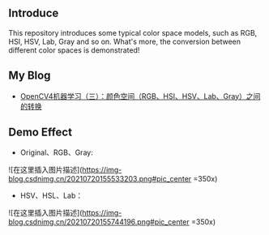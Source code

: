 ## Introduce
This repository introduces some typical color space models, such as RGB, HSI, HSV, Lab, Gray and so on. What's more, the conversion between different color spaces is demonstrated!

## My Blog
- [OpenCV4机器学习（三）：颜色空间（RGB、HSI、HSV、Lab、Gray）之间的转换](https://ai-wx.blog.csdn.net/article/details/118933508)

## Demo Effect

- Original、RGB、Gray:

![在这里插入图片描述](https://img-blog.csdnimg.cn/20210720155533203.png#pic_center =350x)

- HSV、HSL、Lab：

![在这里插入图片描述](https://img-blog.csdnimg.cn/20210720155744196.png#pic_center =350x)

